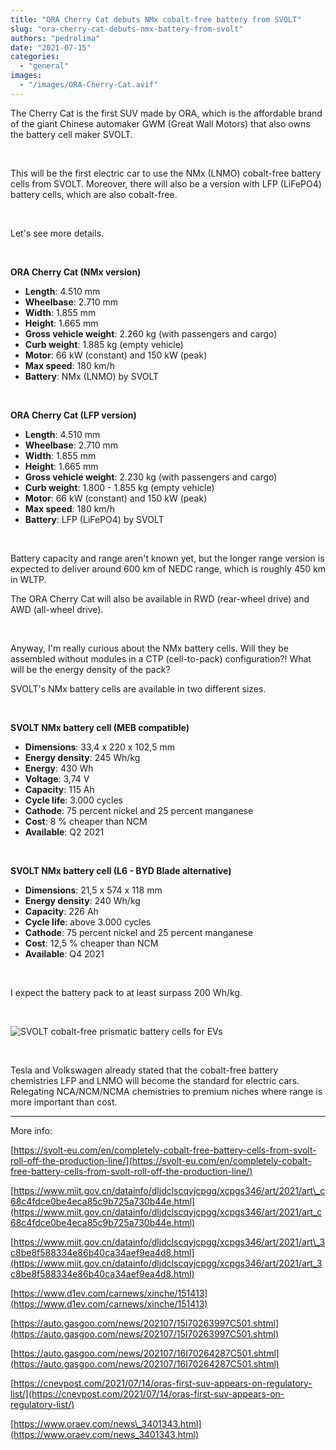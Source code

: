 ```yaml
---
title: "ORA Cherry Cat debuts NMx cobalt-free battery from SVOLT"
slug: "ora-cherry-cat-debuts-nmx-battery-from-svolt"
authors: "pedrolima"
date: "2021-07-15"
categories: 
  - "general"
images: 
  - "/images/ORA-Cherry-Cat.avif"
---
```


The Cherry Cat is the first SUV made by ORA, which is the affordable brand of the giant Chinese automaker GWM (Great Wall Motors) that also owns the battery cell maker SVOLT.

 

This will be the first electric car to use the NMx (LNMO) cobalt-free battery cells from SVOLT. Moreover, there will also be a version with LFP (LiFePO4) battery cells, which are also cobalt-free.

 

Let's see more details.

 

**ORA Cherry Cat (NMx version)**

- **Length**: 4.510 mm
- **Wheelbase**: 2.710 mm
- **Width**: 1.855 mm
- **Height**: 1.665 mm
- **Gross vehicle weight**: 2.260 kg (with passengers and cargo)
- **Curb weight**: 1.885 kg (empty vehicle)
- **Motor**: 66 kW (constant) and 150 kW (peak)
- **Max speed**: 180 km/h
- **Battery**: NMx (LNMO) by SVOLT

 

**ORA Cherry Cat (LFP version)**

- **Length**: 4.510 mm
- **Wheelbase**: 2.710 mm
- **Width**: 1.855 mm
- **Height**: 1.665 mm
- **Gross vehicle weight**: 2.230 kg (with passengers and cargo)
- **Curb weight**: 1.800 - 1.855 kg (empty vehicle)
- **Motor**: 66 kW (constant) and 150 kW (peak)
- **Max speed**: 180 km/h
- **Battery**: LFP (LiFePO4) by SVOLT

 

Battery capacity and range aren't known yet, but the longer range version is expected to deliver around 600 km of NEDC range, which is roughly 450 km in WLTP.

The ORA Cherry Cat will also be available in RWD (rear-wheel drive) and AWD (all-wheel drive).

 

Anyway, I'm really curious about the NMx battery cells. Will they be assembled without modules in a CTP (cell-to-pack) configuration?! What will be the energy density of the pack?

SVOLT's NMx battery cells are available in two different sizes.

 

**SVOLT NMx battery cell (MEB compatible)**

- **Dimensions**: 33,4 x 220 x 102,5 mm
- **Energy density**: 245 Wh/kg
- **Energy**: 430 Wh
- **Voltage**: 3,74 V
- **Capacity**: 115 Ah
- **Cycle life**: 3.000 cycles
- **Cathode**: 75 percent nickel and 25 percent manganese
- **Cost**: 8 % cheaper than NCM
- **Available**: Q2 2021

 

**SVOLT NMx battery cell (L6 - BYD Blade alternative)**

- **Dimensions**: 21,5 x 574 x 118 mm
- **Energy density**: 240 Wh/kg
- **Capacity**: 226 Ah
- **Cycle life**: above 3.000 cycles
- **Cathode**: 75 percent nickel and 25 percent manganese
- **Cost**: 12,5 % cheaper than NCM
- **Available**: Q4 2021

 

I expect the battery pack to at least surpass 200 Wh/kg.

 

![SVOLT cobalt-free prismatic battery cells for EVs](images/SVOLT-cobalt-free-prismatic-battery-cells-for-EVs.avif)

 

Tesla and Volkswagen already stated that the cobalt-free battery chemistries LFP and LNMO will become the standard for electric cars. Relegating NCA/NCM/NCMA chemistries to premium niches where range is more important than cost.

---

More info:

[https://svolt-eu.com/en/completely-cobalt-free-battery-cells-from-svolt-roll-off-the-production-line/](https://svolt-eu.com/en/completely-cobalt-free-battery-cells-from-svolt-roll-off-the-production-line/)

[https://www.miit.gov.cn/datainfo/dljdclscqyjcpgg/xcpgs346/art/2021/art\_c68c4fdce0be4eca85c9b725a730b44e.html](https://www.miit.gov.cn/datainfo/dljdclscqyjcpgg/xcpgs346/art/2021/art_c68c4fdce0be4eca85c9b725a730b44e.html)

[https://www.miit.gov.cn/datainfo/dljdclscqyjcpgg/xcpgs346/art/2021/art\_3c8be8f588334e86b40ca34aef9ea4d8.html](https://www.miit.gov.cn/datainfo/dljdclscqyjcpgg/xcpgs346/art/2021/art_3c8be8f588334e86b40ca34aef9ea4d8.html)

[https://www.d1ev.com/carnews/xinche/151413](https://www.d1ev.com/carnews/xinche/151413)

[https://auto.gasgoo.com/news/202107/15I70263997C501.shtml](https://auto.gasgoo.com/news/202107/15I70263997C501.shtml)

[https://auto.gasgoo.com/news/202107/16I70264287C501.shtml](https://auto.gasgoo.com/news/202107/16I70264287C501.shtml)

[https://cnevpost.com/2021/07/14/oras-first-suv-appears-on-regulatory-list/](https://cnevpost.com/2021/07/14/oras-first-suv-appears-on-regulatory-list/)

[https://www.oraev.com/news\_3401343.html](https://www.oraev.com/news_3401343.html)
